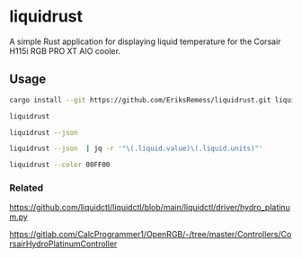 # liquidrust

A simple Rust application for displaying liquid temperature for the Corsair H115i RGB PRO XT AIO cooler.

## Usage

```zsh
cargo install --git https://github.com/EriksRemess/liquidrust.git liquidrust

liquidrust

liquidrust --json

liquidrust --json  | jq -r '"\(.liquid.value)\(.liquid.units)"'

liquidrust --color 00FF00
```


### Related

https://github.com/liquidctl/liquidctl/blob/main/liquidctl/driver/hydro_platinum.py

https://gitlab.com/CalcProgrammer1/OpenRGB/-/tree/master/Controllers/CorsairHydroPlatinumController
